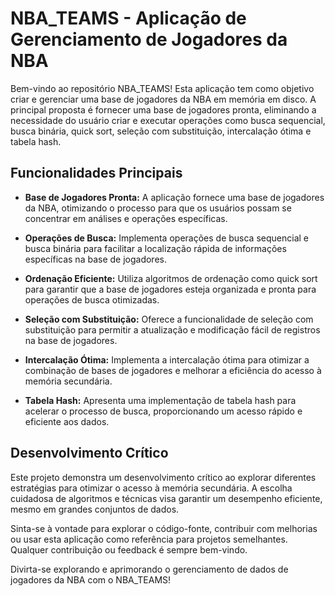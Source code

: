 # NBA_TEAMS - Aplicação de Gerenciamento de Jogadores da NBA

Bem-vindo ao repositório NBA_TEAMS! Esta aplicação tem como objetivo criar e gerenciar uma base de jogadores da NBA em memória em disco. A principal proposta é fornecer uma base de jogadores pronta, eliminando a necessidade do usuário criar e executar operações como busca sequencial, busca binária, quick sort, seleção com substituição, intercalação ótima e tabela hash.

## Funcionalidades Principais
- **Base de Jogadores Pronta:** A aplicação fornece uma base de jogadores da NBA, otimizando o processo para que os usuários possam se concentrar em análises e operações específicas.

- **Operações de Busca:** Implementa operações de busca sequencial e busca binária para facilitar a localização rápida de informações específicas na base de jogadores.

- **Ordenação Eficiente:** Utiliza algoritmos de ordenação como quick sort para garantir que a base de jogadores esteja organizada e pronta para operações de busca otimizadas.

- **Seleção com Substituição:** Oferece a funcionalidade de seleção com substituição para permitir a atualização e modificação fácil de registros na base de jogadores.

- **Intercalação Ótima:** Implementa a intercalação ótima para otimizar a combinação de bases de jogadores e melhorar a eficiência do acesso à memória secundária.

- **Tabela Hash:** Apresenta uma implementação de tabela hash para acelerar o processo de busca, proporcionando um acesso rápido e eficiente aos dados.

## Desenvolvimento Crítico
Este projeto demonstra um desenvolvimento crítico ao explorar diferentes estratégias para otimizar o acesso à memória secundária. A escolha cuidadosa de algoritmos e técnicas visa garantir um desempenho eficiente, mesmo em grandes conjuntos de dados.

Sinta-se à vontade para explorar o código-fonte, contribuir com melhorias ou usar esta aplicação como referência para projetos semelhantes. Qualquer contribuição ou feedback é sempre bem-vindo.

Divirta-se explorando e aprimorando o gerenciamento de dados de jogadores da NBA com o NBA_TEAMS!
